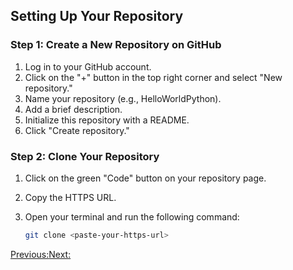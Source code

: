 ## Setting Up Your Repository

### Step 1: Create a New Repository on GitHub

1. Log in to your GitHub account.
2. Click on the "+" button in the top right corner and select "New repository."
3. Name your repository (e.g., HelloWorldPython).
4. Add a brief description.
5. Initialize this repository with a README.
6. Click "Create repository."

### Step 2: Clone Your Repository

1. Click on the green "Code" button on your repository page.
2. Copy the HTTPS URL.
3. Open your terminal and run the following command:

   ```bash
   git clone <paste-your-https-url>
[Previous:](readme.md)[Next:](create-a-hello-world-program.md)
